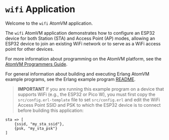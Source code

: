 # `wifi` Application

Welcome to the `wifi` AtomVM application.

The `wifi` AtomVM application demonstrates how to configure an ESP32 device for both Station (STA) and Access Point (AP) modes, allowing an ESP32 device to join an existing WiFi network or to serve as a WiFi access point for other devices.

For more information about programming on the AtomVM platform, see the [AtomVM Programmers Guide](https://www.atomvm.net/doc/master/programmers-guide.html).

For general information about building and executing Erlang AtomVM example programs, see the Erlang example program [README](../README.md).

> **IMPORTANT** If you are running this example program on a device that supports WiFi (e.g., the ESP32 or Pico W), you must first copy the `src/config.erl-template` file to set `src/config.erl` and edit the WiFi Access Point SSID and PSK to which the ESP32 device is to connect before building this application:

    sta => [
        {ssid, "my_sta_ssid"},
        {psk, "my_sta_psk"}
    ]
